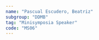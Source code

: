 ```yaml
---
name: "Pascual Escudero, Beatriz"
subgroup: "DDMB"
tag: "Minisymposia Speaker"
code: "MS06"
---
```

